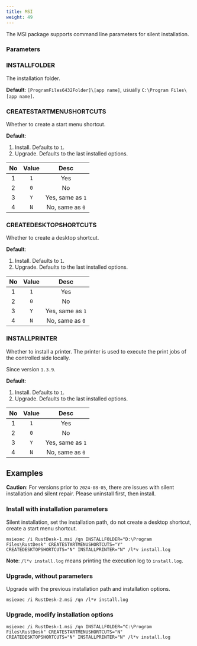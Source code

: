 ```yaml
---
title: MSI
weight: 49
---
```


The MSI package supports command line parameters for silent installation.

### Parameters

### INSTALLFOLDER

The installation folder.

**Default**: `[ProgramFiles6432Folder]\[app name]`, usually `C:\Program Files\[app name]`.


### CREATESTARTMENUSHORTCUTS

Whether to create a start menu shortcut.

**Default**:
1. Install. Defaults to `1`.
2. Upgrade. Defaults to the last installed options.

| No | Value | Desc |
| :---: | :---: | :---: |
| 1 | `1` | Yes |
| 2 | `0` | No |
| 3 | `Y` | Yes, same as `1` |
| 4 | `N` | No, same as `0` |

### CREATEDESKTOPSHORTCUTS

Whether to create a desktop shortcut.

**Default**:
1. Install. Defaults to `1`.
2. Upgrade. Defaults to the last installed options.

| No | Value | Desc |
| :---: | :---: | :---: |
| 1 | `1` | Yes |
| 2 | `0` | No |
| 3 | `Y` | Yes, same as `1` |
| 4 | `N` | No, same as `0` |

### INSTALLPRINTER

Whether to install a printer. The printer is used to execute the print jobs of the controlled side locally.

Since version `1.3.9`.

**Default**:
1. Install. Defaults to `1`.
2. Upgrade. Defaults to the last installed options.

| No | Value | Desc |
| :---: | :---: | :---: |
| 1 | `1` | Yes |
| 2 | `0` | No |
| 3 | `Y` | Yes, same as `1` |
| 4 | `N` | No, same as `0` |

## Examples

**Caution**: For versions prior to `2024-08-05`, there are issues with silent installation and silent repair. Please uninstall first, then install.

### Install with installation parameters

Silent installation, set the installation path, do not create a desktop shortcut, create a start menu shortcut.

```
msiexec /i RustDesk-1.msi /qn INSTALLFOLDER="D:\Program Files\RustDesk" CREATESTARTMENUSHORTCUTS="Y" CREATEDESKTOPSHORTCUTS="N" INSTALLPRINTER="N" /l*v install.log
```

**Note**: `/l*v install.log` means printing the execution log to `install.log`.

### Upgrade, without parameters

Upgrade with the previous installation path and installation options.

```
msiexec /i RustDesk-2.msi /qn /l*v install.log
```

### Upgrade, modify installation options

```
msiexec /i RustDesk-1.msi /qn INSTALLFOLDER="C:\Program Files\RustDesk" CREATESTARTMENUSHORTCUTS="N" CREATEDESKTOPSHORTCUTS="N" INSTALLPRINTER="N" /l*v install.log
```
